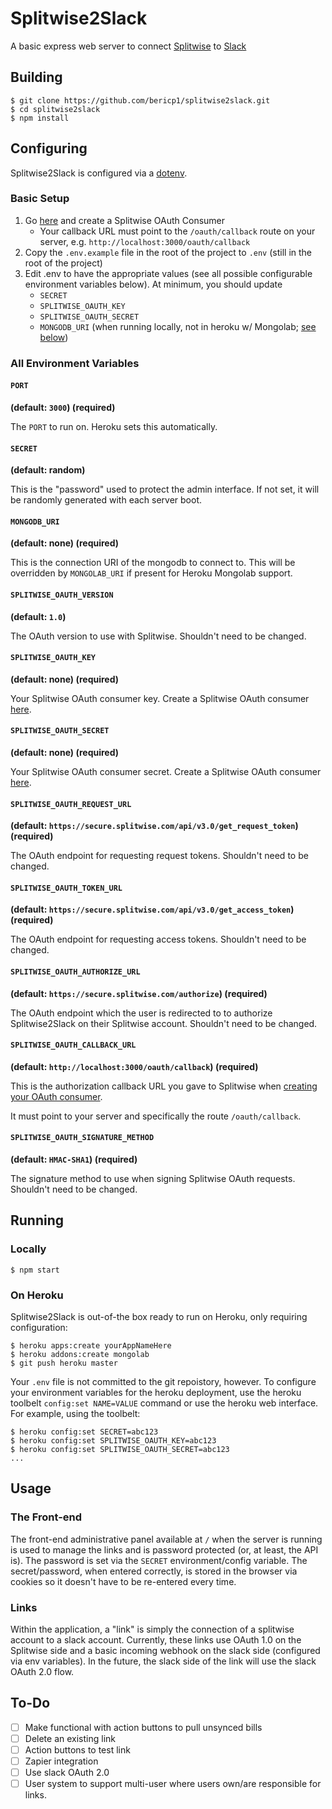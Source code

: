 # Splitwise2Slack

A basic express web server to connect [Splitwise](https://splitwise.com/) to [Slack](http://slack.com)

## Building

    $ git clone https://github.com/bericp1/splitwise2slack.git
    $ cd splitwise2slack
    $ npm install

## Configuring

Splitwise2Slack is configured via a [dotenv](https://github.com/motdotla/dotenv). 

### Basic Setup

 1. Go [here](https://secure.splitwise.com/oauth_clients) and create a Splitwise OAuth Consumer
    * Your callback URL must point to the `/oauth/callback` route on your server, e.g. `http://localhost:3000/oauth/callback`
 2. Copy the `.env.example` file in the root of the project to `.env` (still in the root of the project)
 3. Edit .env to have the appropriate values (see all possible configurable environment variables below).
    At minimum, you should update
    * `SECRET`
    * `SPLITWISE_OAUTH_KEY`
    * `SPLITWISE_OAUTH_SECRET`
    * `MONGODB_URI` (when running locally, not in heroku w/ Mongolab; [see below](#mongodb_uri))

### All Environment Variables

#### `PORT`

**(default: `3000`) (required)**

The `PORT` to run on. Heroku sets this automatically.

#### `SECRET`

**(default: random)**

This is the "password" used to protect the admin interface. If not set, it will be randomly generated with
each server boot.

#### `MONGODB_URI`

**(default: none) (required)**

This is the connection URI of the mongodb to connect to. This will be overridden by `MONGOLAB_URI` if present
for Heroku Mongolab support.

#### `SPLITWISE_OAUTH_VERSION`

**(default: `1.0`)**

The OAuth version to use with Splitwise. Shouldn't need to be changed.

#### `SPLITWISE_OAUTH_KEY` 

**(default: none) (required)**

Your Splitwise OAuth consumer key. Create a Splitwise OAuth consumer [here](https://secure.splitwise.com/oauth_clients).

#### `SPLITWISE_OAUTH_SECRET` 

**(default: none) (required)**

Your Splitwise OAuth consumer secret. Create a Splitwise OAuth consumer [here](https://secure.splitwise.com/oauth_clients).

#### `SPLITWISE_OAUTH_REQUEST_URL` 

**(default: `https://secure.splitwise.com/api/v3.0/get_request_token`) (required)**

The OAuth endpoint for requesting request tokens. Shouldn't need to be changed.

#### `SPLITWISE_OAUTH_TOKEN_URL` 

**(default: `https://secure.splitwise.com/api/v3.0/get_access_token`) (required)**

The OAuth endpoint for requesting access tokens. Shouldn't need to be changed.

#### `SPLITWISE_OAUTH_AUTHORIZE_URL` 

**(default: `https://secure.splitwise.com/authorize`) (required)**

The OAuth endpoint which the user is redirected to to authorize Splitwise2Slack on their Splitwise account.
Shouldn't need to be changed.

#### `SPLITWISE_OAUTH_CALLBACK_URL` 

**(default: `http://localhost:3000/oauth/callback`) (required)**

This is the authorization callback URL you gave to Splitwise when
[creating your OAuth consumer](https://secure.splitwise.com/oauth_clients).

It must point to your server and specifically the route `/oauth/callback`.

#### `SPLITWISE_OAUTH_SIGNATURE_METHOD`

**(default: `HMAC-SHA1`) (required)**

The signature method to use when signing Splitwise OAuth requests. Shouldn't need to be changed.

## Running

### Locally

    $ npm start

### On Heroku

Splitwise2Slack is out-of-the box ready to run on Heroku, only requiring configuration:

    $ heroku apps:create yourAppNameHere
    $ heroku addons:create mongolab
    $ git push heroku master

Your `.env` file is not committed to the git repoistory, however. To configure your environment variables for the heroku
deployment, use the heroku toolbelt `config:set NAME=VALUE` command or use the heroku web interface. For example, using
the toolbelt:

    $ heroku config:set SECRET=abc123
    $ heroku config:set SPLITWISE_OAUTH_KEY=abc123
    $ heroku config:set SPLITWISE_OAUTH_SECRET=abc123
    ...

## Usage

### The Front-end

The front-end administrative panel available at `/` when the server is running is used to manage the links and is
password protected (or, at least, the API is). The password is set via the `SECRET` environment/config variable.
The secret/password, when entered correctly, is stored in the browser via cookies so it doesn't have to be re-entered
every time.

### Links

Within the application, a "link" is simply the connection of a splitwise account to a slack account. Currently,
these links use OAuth 1.0 on the Splitwise side and a basic incoming webhook on the slack side (configured via
env variables). In the future, the slack side of the link will use the slack OAuth 2.0 flow.

## To-Do

 - [ ] Make functional with action buttons to pull unsynced bills
 - [ ] Delete an existing link
 - [ ] Action buttons to test link
 - [ ] Zapier integration
 - [ ] Use slack OAuth 2.0
 - [ ] User system to support multi-user where users own/are responsible for links.